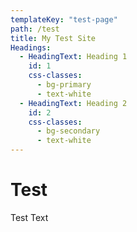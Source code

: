 ```yaml
---
templateKey: "test-page"
path: /test
title: My Test Site
Headings:
  - HeadingText: Heading 1
    id: 1
    css-classes:
      - bg-primary
      - text-white
  - HeadingText: Heading 2
    id: 2
    css-classes:
      - bg-secondary
      - text-white
---
```


# Test

Test Text
